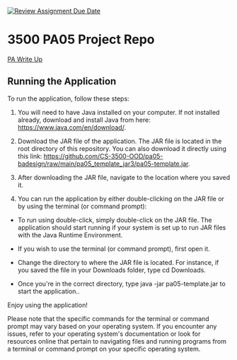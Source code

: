 [![Review Assignment Due Date](https://classroom.github.com/assets/deadline-readme-button-24ddc0f5d75046c5622901739e7c5dd533143b0c8e959d652212380cedb1ea36.svg)](https://classroom.github.com/a/x6ckGcN8)
# 3500 PA05 Project Repo

[PA Write Up](https://markefontenot.notion.site/PA-05-8263d28a81a7473d8372c6579abd6481)


## Running the Application

To run the application, follow these steps:

1) You will need to have Java installed on your computer. If not installed already, 
download and install Java from here: https://www.java.com/en/download/.

2) Download the JAR file of the application. The JAR file is located in the root directory of this repository. 
You can also download it directly using this link: https://github.com/CS-3500-OOD/pa05-badesign/raw/main/pa05_template_jar3/pa05-template.jar.

3) After downloading the JAR file, navigate to the location where you saved it.

4) You can run the application by either double-clicking on the JAR file or by using the terminal (or command prompt):
- To run using double-click, simply double-click on the JAR file. 
The application should start running if your system is set up to run JAR files with the Java Runtime Environment.

- If you wish to use the terminal (or command prompt), first open it.

- Change the directory to where the JAR file is located. For instance, 
if you saved the file in your Downloads folder, type cd Downloads.

- Once you're in the correct directory, type java -jar pa05-template.jar to start the application..

Enjoy using the application!

Please note that the specific commands for the terminal or command prompt may vary based on your operating system. 
If you encounter any issues, refer to your operating system's documentation or look for resources online that pertain 
to navigating files and running programs from a terminal or command prompt on your specific operating system.